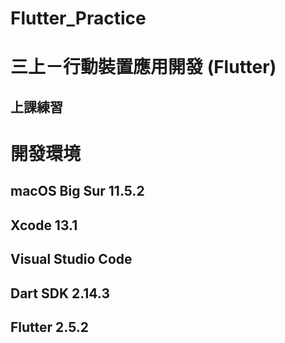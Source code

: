 # Flutter_Practice

# 三上－行動裝置應用開發 (Flutter)
## 上課練習

# 開發環境
## macOS Big Sur 11.5.2
## Xcode 13.1
## Visual Studio Code
## Dart SDK 2.14.3
## Flutter 2.5.2
